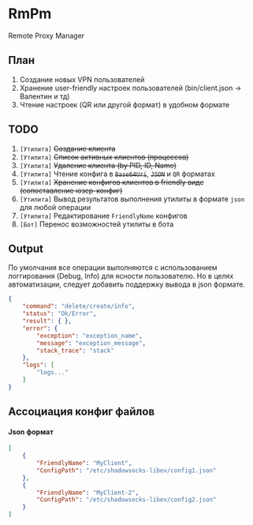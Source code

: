 # RmPm
Remote Proxy Manager

## План

1. Создание новых VPN пользователей
2. Хранение user-friendly настроек пользователей (bin/client.json -> Валентин и тд)
3. Чтение настроек (QR или другой формат) в удобном формате

## TODO

1. `[Утилита]` ~~Создание клиента~~
2. `[Утилита]` ~~Список активных клиентов (процессов)~~
3. `[Утилита]` ~~Удаление клиента (by PID, ID, Name)~~
4. `[Утилита]` Чтение конфига в ~~`Base64Uri`~~, ~~`JSON`~~ и `QR` форматах
5. `[Утилита]` ~~Хранение конфигов клиентов в friendly виде (сопоставление юзер-конфиг)~~
6. `[Утилита]` Вывод результатов выполнения утилиты в формате `json` для любой операции
7. `[Утилита]` Редактирование `FriendlyName` конфигов
8. `[Бот]` Перенос возможностей утилиты в бота

## Output

По умолчания все операции выполняются с использованием логгирования (Debug, Info) для ясности пользователю. Но в целях автоматизации, следует добавить поддержку вывода в json формате.

```json
{
    "command": "delete/create/info",
    "status": "Ok/Error",
    "result": { },
    "error": {
        "exception": "exception_name",
        "message": "exception_message",
        "stack_trace": "stack"
    },
    "logs": [
        "logs..."
    ]
}
```

## Ассоциация конфиг файлов

#### Json формат

```json
[
    {
    	"FriendlyName": "MyClient",
    	"ConfigPath": "/etc/shadowsocks-libev/config1.json"
	},
    {
        "FriendlyName": "MyClient-2",
    	"ConfigPath": "/etc/shadowsocks-libev/config2.json"
    }
]
```